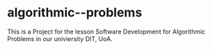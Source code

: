# algorithmic--problems
This is a Project for the lesson Software Development for Algorithmic Problems in our univiersity DIT, UoA.
